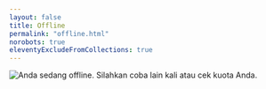 ```yaml
---
layout: false
title: Offline
permalink: "offline.html"
norobots: true
eleventyExcludeFromCollections: true
---
```


![Anda sedang offline. Silahkan coba lain kali atau cek kuota Anda.](/assets/img/offline.gif)
